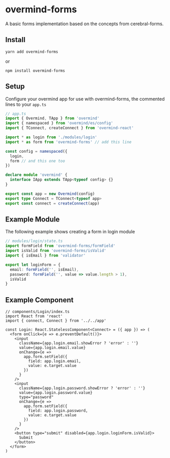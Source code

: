 # overmind-forms

A basic forms implementation based on the concepts from cerebral-forms.

## Install

```
yarn add overmind-forms
```

or

```
npm install overmind-forms
```

## Setup

Configure your overmind app for use with overmind-forms, the commented lines to your `app.ts`

```ts
// app.ts
import { Overmind, TApp } from 'overmind'
import { namespaced } from 'overmind/es/config'
import { TConnect, createConnect } from 'overmind-react'

import * as login from './modules/login'
import * as form from 'overmind-forms' // add this line

const config = namespaced({
  login,
  form // and this one too
})

declare module 'overmind' {
  interface IApp extends TApp<typeof config> {}
}

export const app = new Overmind(config)
export type Connect = TConnect<typeof app>
export const connect = createConnect(app)
```

## Example Module

The following example shows creating a form in login module

```ts
// modules/login/state.ts
import formField from 'overmind-forms/formField'
import isValid from 'overmind-forms/isValid'
import { isEmail } from 'validator'

export let loginForm = {
  email: formField('', isEmail),
  password: formField('', value => value.length > 1),
  isValid
}
```

## Example Component

```tsx
// components/Login/index.ts
import React from 'react'
import { connect, Connect } from '../../app'

const Login: React.StatelessComponent<Connect> = ({ app }) => (
  <form onClick={e => e.preventDefault()}>
    <input
      className={app.login.email.showError ? 'error' : ''}
      value={app.login.email.value}
      onChange={e =>
        app.form.setField({
          field: app.login.email,
          value: e.target.value
        })
      }
    />
    <input
      className={app.login.password.showError ? 'error' : ''}
      value={app.login.password.value}
      type="password"
      onChange={e =>
        app.form.setField({
          field: app.login.password,
          value: e.target.value
        })
      }
    />
    <button type="submit" disabled={app.login.loginForm.isValid}>
      Submit
    </button>
  </form>
)
```

